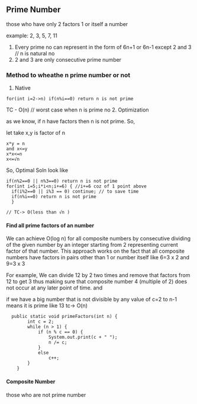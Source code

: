 ## Prime Number

those who have only 2 factors 1 or itself a number

example: 2, 3, 5, 7, 11

1. Every prime no can represent in the form of 6n+1 or 6n-1 except 2 and 3 // n is natural no
2. 2 and 3 are only consecutive prime number

### Method to wheathe n prime number or not

1. Native
```
for(int i=2->n) if(n%i==0) return n is not prime
```
TC - O(n) // worst case when n is prime no
2. Optimization

as we know, if n have factors then n is not prime. So,

let take x,y is factor of n
```
x*y = n
and x<=y
x*x<=n
x<=√n
```
So, Optimal Soln look like
```
if(n%2==0 || n%3==0) return n is not prime
for(int i=5;i*i<n;i+=6) { //i+=6 coz of 1 point above
  if(i%2==0 || i%3 == 0) continue; // to save time
  if(n%i==0) return n is not prime
  }

// TC-> O(less than √n )
```

#### Find all prime factors of an number
We can achieve O(log n) for all composite numbers by consecutive dividing of the given number by an integer starting from 2 representing current factor of that number. This approach works on the fact that all composite numbers have factors in pairs other than 1 or number itself like 6=3 x 2 and 9=3 x 3

For example, We can divide 12 by 2 two times and remove that factors from 12 to get 3 thus making sure that composite number 4 (multiple of 2) does not occur at any later point of time.
and 

if we have a big number that is not divisible by any value of c=2 to n-1 means it is prime like 13 tc-> O(n)
 

```
  public static void primeFactors(int n) {
        int c = 2;
        while (n > 1) {
            if (n % c == 0) {
                System.out.print(c + " ");
                n /= c;
            }
            else
                c++;
        }
    }
```


#### Composite Number 
those who are not prime number
